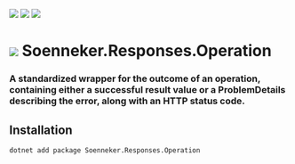 ﻿[![](https://img.shields.io/nuget/v/soenneker.responses.operation.svg?style=for-the-badge)](https://www.nuget.org/packages/soenneker.responses.operation/)
[![](https://img.shields.io/github/actions/workflow/status/soenneker/soenneker.responses.operation/publish-package.yml?style=for-the-badge)](https://github.com/soenneker/soenneker.responses.operation/actions/workflows/publish-package.yml)
[![](https://img.shields.io/nuget/dt/soenneker.responses.operation.svg?style=for-the-badge)](https://www.nuget.org/packages/soenneker.responses.operation/)

# ![](https://user-images.githubusercontent.com/4441470/224455560-91ed3ee7-f510-4041-a8d2-3fc093025112.png) Soenneker.Responses.Operation
### A standardized wrapper for the outcome of an operation, containing either a successful result value or a ProblemDetails describing the error, along with an HTTP status code.

## Installation

```
dotnet add package Soenneker.Responses.Operation
```
